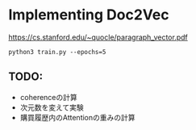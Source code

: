 # Implementing Doc2Vec

https://cs.stanford.edu/~quocle/paragraph_vector.pdf

```shell
python3 train.py --epochs=5
```

## TODO:

- coherenceの計算
- 次元数を変えて実験
- 購買履歴内のAttentionの重みの計算
